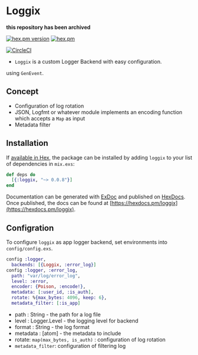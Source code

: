 # Loggix

**this repository has been archived**

[![hex.pm version](https://img.shields.io/hexpm/v/loggix.svg)](https://hex.pm/packages/loggix)
[![hex.pm](https://img.shields.io/hexpm/l/loggix.svg)](https://github.com/kdxu/loggix/blob/master/LICENSE)

[![CircleCI](https://circleci.com/gh/kdxu/loggix/tree/master.svg?style=svg)](https://circleci.com/gh/kdxu/loggix/tree/master)

* `Loggix` is a custom Logger Backend with easy configuration.

using `GenEvent`.

## Concept

* Configuration of log rotation
* JSON, Logfmt or whatever module implements an encoding function which accepts a `Map` as
  input
* Metadata filter

## Installation

If [available in Hex](https://hex.pm/docs/publish), the package can be installed
by adding `loggix` to your list of dependencies in `mix.exs`:

```elixir
def deps do
  [{:loggix, "~> 0.0.8"}]
end
```

Documentation can be generated with [ExDoc](https://github.com/elixir-lang/ex_doc)
and published on [HexDocs](https://hexdocs.pm). Once published, the docs can
be found at [https://hexdocs.pm/loggix](https://hexdocs.pm/loggix).

## Configration

To configure `loggix` as app logger backend, set environments into `config/config.exs`.

```elixir
config :logger,
  backends: [{Loggix, :error_log}]
config :logger, :error_log,
  path: "var/log/error_log",
  level: :error,
  encoder: {Poison, :encode!},
  metadata: [:user_id, :is_auth],
  rotate: %{max_bytes: 4096, keep: 6},
  metadata_filter: [:is_app]
```

* path : String - the path for a log file
* level : Logger.Level - the logging level for backend
* format : String - the log format
* metadata : [atom] - the metadata to include
* rotate: `map(max_bytes, is_auth)` : configuration of log rotation
* `metadata_filter`: configuration of filtering log
